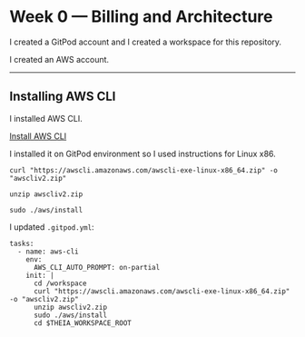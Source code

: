# Week 0 — Billing and Architecture

I created a GitPod account and I created a workspace for this repository.

I created an AWS account.

---

## Installing AWS CLI

I installed AWS CLI.

[Install AWS CLI](https://docs.aws.amazon.com/cli/latest/userguide/getting-started-install.html)

I installed it on GitPod environment so I used instructions for Linux x86.

`curl "https://awscli.amazonaws.com/awscli-exe-linux-x86_64.zip" -o "awscliv2.zip"`

`unzip awscliv2.zip`

`sudo ./aws/install`

I updated `.gitpod.yml`:

```
tasks:
  - name: aws-cli
    env:
      AWS_CLI_AUTO_PROMPT: on-partial
    init: |
      cd /workspace
      curl "https://awscli.amazonaws.com/awscli-exe-linux-x86_64.zip" -o "awscliv2.zip"
      unzip awscliv2.zip
      sudo ./aws/install
      cd $THEIA_WORKSPACE_ROOT
```
